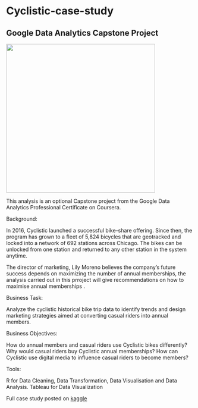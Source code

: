 # Cyclistic-case-study
## Google Data Analytics Capstone Project

<img src="https://user-images.githubusercontent.com/42643363/182134739-444df12e-69ce-45a6-b435-f29f9e01deac.png" width="400" height="400" />

This analysis is an optional Capstone project from the Google Data Analytics Professional Certificate on Coursera.

Background:

In 2016, Cyclistic launched a successful bike-share offering. Since then, the program has grown to a fleet of 5,824 bicycles that are geotracked and locked into a network of 692 stations across Chicago. The bikes can be unlocked from one station and returned to any other station in the system anytime.

The director of marketing, Lily Moreno believes the company’s future success depends on maximizing the number of annual memberships, the analysis carried out in this prroject will give recommendations on how to maximise annual memberships .

Business Task:

Analyze the cyclistic historical bike trip data to identify trends and design marketing strategies aimed at converting casual riders into annual members.

Business Objectives:

How do annual members and casual riders use Cyclistic bikes differently?
Why would casual riders buy Cyclistic annual memberships?
How can Cyclistic use digital media to influence casual riders to become members?

Tools:

R for Data Cleaning, Data Transformation, Data Visualisation and Data Analysis.
Tableau for Data Visualization 

Full case study posted on [kaggle]("https://www.kaggle.com/anibijuwonfemi/cyclistic-google-data-analytics")

